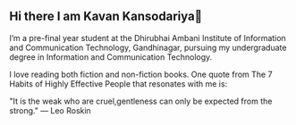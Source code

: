 ## Hi there I am Kavan Kansodariya👋
I’m a pre-final year student at the Dhirubhai Ambani Institute of Information and Communication Technology, Gandhinagar, pursuing my undergraduate degree in Information and Communication Technology.

I love reading both fiction and non-fiction books. One quote from The 7 Habits of Highly Effective People that resonates with me is:

"It is the weak who are cruel,gentleness can only be expected from the strong."
— Leo Roskin



